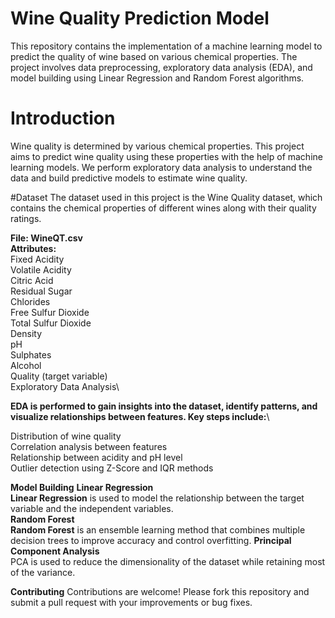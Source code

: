 # Wine Quality Prediction Model
This repository contains the implementation of a machine learning model to predict the quality of wine based on various chemical properties. The project involves data preprocessing, exploratory data analysis (EDA), and model building using Linear Regression and Random Forest algorithms.

# Introduction
Wine quality is determined by various chemical properties. This project aims to predict wine quality using these properties with the help of machine learning models. We perform exploratory data analysis to understand the data and build predictive models to estimate wine quality.

#Dataset
The dataset used in this project is the Wine Quality dataset, which contains the chemical properties of different wines along with their quality ratings.

**File: WineQT.csv**\
**Attributes:**\
Fixed Acidity\
Volatile Acidity\
Citric Acid\
Residual Sugar\
Chlorides\
Free Sulfur Dioxide\
Total Sulfur Dioxide\
Density\
pH\
Sulphates\
Alcohol\
Quality (target variable)\
Exploratory Data Analysis\

**EDA is performed to gain insights into the dataset, identify patterns, and visualize relationships between features. Key steps include:**\

Distribution of wine quality\
Correlation analysis between features\
Relationship between acidity and pH level\
Outlier detection using Z-Score and IQR methods

**Model Building**
**Linear Regression**\
**Linear Regression** is used to model the relationship between the target variable and the independent variables.\
**Random Forest**\
**Random Forest** is an ensemble learning method that combines multiple decision trees to improve accuracy and control overfitting.
**Principal Component Analysis**\
PCA is used to reduce the dimensionality of the dataset while retaining most of the variance.

**Contributing**
Contributions are welcome! Please fork this repository and submit a pull request with your improvements or bug fixes.
